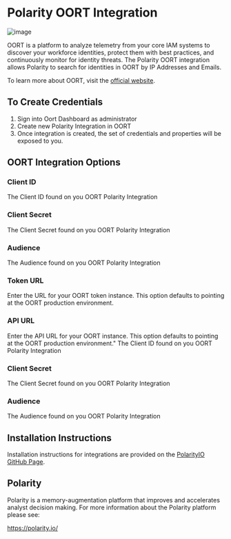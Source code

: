 # Polarity OORT Integration

![image](https://img.shields.io/badge/status-beta-green.svg)

OORT is a platform to analyze telemetry from your core IAM systems to discover your workforce identities, protect them with best practices, and continuously monitor for identity threats.
The Polarity OORT integration allows Polarity to search for identities in OORT by IP Addresses and Emails.

To learn more about OORT, visit the [official website](https://www.oort.io/).

## To Create Credentials

1. Sign into Oort Dashboard as administrator
2. Create new Polarity Integration in OORT
3. Once integration is created, the set of credentials and properties will be
   exposed to you.

## OORT Integration Options

### Client ID

The Client ID found on you OORT Polarity Integration

### Client Secret

The Client Secret found on you OORT Polarity Integration

### Audience

The Audience found on you OORT Polarity Integration

### Token URL

Enter the URL for your OORT token instance. This option defaults to pointing at the OORT production environment.

### API URL

Enter the API URL for your OORT instance. This option defaults to pointing at the OORT production environment."
The Client ID found on you OORT Polarity Integration

### Client Secret

The Client Secret found on you OORT Polarity Integration

### Audience

The Audience found on you OORT Polarity Integration

## Installation Instructions

Installation instructions for integrations are provided on the [PolarityIO GitHub Page](https://polarityio.github.io/).

## Polarity

Polarity is a memory-augmentation platform that improves and accelerates analyst decision making. For more information about the Polarity platform please see:

https://polarity.io/

